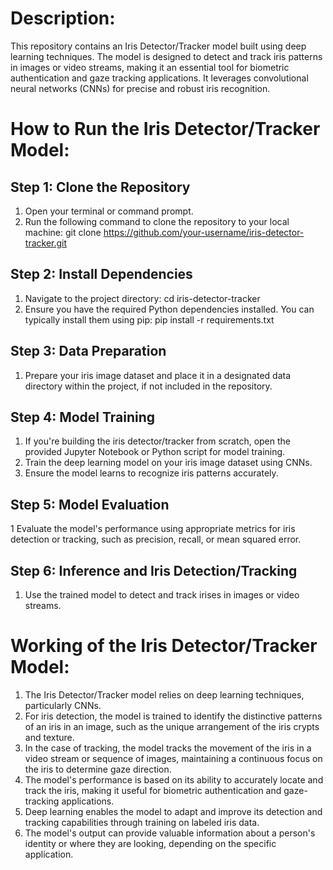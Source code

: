 # Description:
This repository contains an Iris Detector/Tracker model built using deep learning techniques. The model is designed to detect and track iris patterns in images or video streams, making it an essential tool for biometric authentication and gaze tracking applications. It leverages convolutional neural networks (CNNs) for precise and robust iris recognition.

# How to Run the Iris Detector/Tracker Model:

## Step 1: Clone the Repository
1. Open your terminal or command prompt.
2. Run the following command to clone the repository to your local machine:
git clone https://github.com/your-username/iris-detector-tracker.git

## Step 2: Install Dependencies
1. Navigate to the project directory:
cd iris-detector-tracker
2. Ensure you have the required Python dependencies installed. You can typically install them using pip:
pip install -r requirements.txt

## Step 3: Data Preparation
1. Prepare your iris image dataset and place it in a designated data directory within the project, if not included in the repository.

## Step 4: Model Training
1. If you're building the iris detector/tracker from scratch, open the provided Jupyter Notebook or Python script for model training.
2. Train the deep learning model on your iris image dataset using CNNs.
3. Ensure the model learns to recognize iris patterns accurately.

## Step 5: Model Evaluation
1 Evaluate the model's performance using appropriate metrics for iris detection or tracking, such as precision, recall, or mean squared error.

## Step 6: Inference and Iris Detection/Tracking
1. Use the trained model to detect and track irises in images or video streams.

# Working of the Iris Detector/Tracker Model:
1. The Iris Detector/Tracker model relies on deep learning techniques, particularly CNNs.
2. For iris detection, the model is trained to identify the distinctive patterns of an iris in an image, such as the unique arrangement of the iris crypts and texture.
3. In the case of tracking, the model tracks the movement of the iris in a video stream or sequence of images, maintaining a continuous focus on the iris to determine gaze direction.
4. The model's performance is based on its ability to accurately locate and track the iris, making it useful for biometric authentication and gaze-tracking applications.
5. Deep learning enables the model to adapt and improve its detection and tracking capabilities through training on labeled iris data.
6. The model's output can provide valuable information about a person's identity or where they are looking, depending on the specific application.
